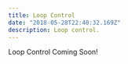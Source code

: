 ```yaml
---
title: Loop Control
date: "2018-05-28T22:40:32.169Z"
description: Loop control.
---
```


Loop Control
Coming Soon!
